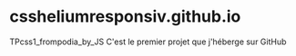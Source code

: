 # cssheliumresponsiv.github.io
TPcss1_frompodia_by_JS
C'est le premier projet que j'héberge sur GitHub
